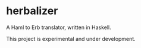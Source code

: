 # herbalizer

A Haml to Erb translator, written in Haskell.

This project is experimental and under development.




